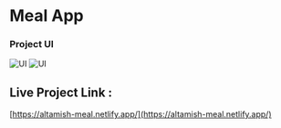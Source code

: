 # Meal App

### Project UI

![UI](https://res.cloudinary.com/dmf67qjzk/image/upload/v1677658501/FSJS2.0/assignments/react/meal1_dkkpdt.png)
![UI](https://res.cloudinary.com/dmf67qjzk/image/upload/v1677658508/FSJS2.0/assignments/react/meal2_n2zcv5.png)


## Live Project Link :  
[https://altamish-meal.netlify.app/](https://altamish-meal.netlify.app/)